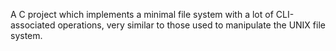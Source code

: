 A C project which implements a minimal file system with a lot of 
CLI-associated operations, very similar to those used to manipulate the 
UNIX file system.
